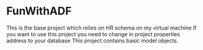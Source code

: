 # FunWithADF
This is the base project which relies on HR schema on my virtual machine
If you want to use this project you need to change in project properties address to your database
This project contains basic model objects.
